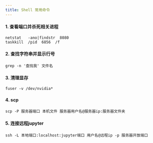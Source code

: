 ```yaml
---
title: Shell 常用命令
---
```


#### 1. 查看端口并杀死相关进程
	netstat   -ano|findstr  8080 
	taskkill  /pid  6856  /f 
#### 2. 查找字符串并显示行号
	grep -n '查找我' 文件名
#### 3. 清理显存
	fuser -v /dev/nvidia*
#### 4. scp
	scp -P 服务器端口 本机文件 服务器用户名@服务器ip:服务器文件夹
#### 5. 连接远程jupyter
	ssh -L 本地端口:localhost:jupyter端口 用户名@远程ip -p 服务器开放端口 




